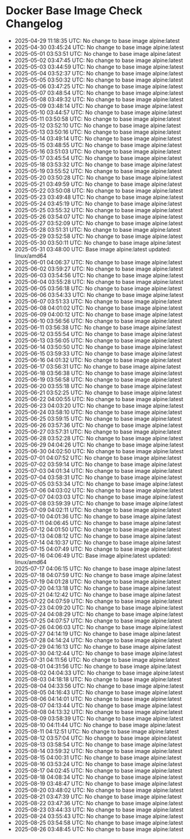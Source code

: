 # Docker Base Image Check Changelog

* 2025-04-29 11:18:35 UTC: No change to base image alpine:latest
* 2025-04-30 03:45:24 UTC: No change to base image alpine:latest
* 2025-05-01 03:53:51 UTC: No change to base image alpine:latest
* 2025-05-02 03:47:45 UTC: No change to base image alpine:latest
* 2025-05-03 03:44:59 UTC: No change to base image alpine:latest
* 2025-05-04 03:52:37 UTC: No change to base image alpine:latest
* 2025-05-05 03:50:32 UTC: No change to base image alpine:latest
* 2025-05-06 03:47:25 UTC: No change to base image alpine:latest
* 2025-05-07 03:48:54 UTC: No change to base image alpine:latest
* 2025-05-08 03:49:32 UTC: No change to base image alpine:latest
* 2025-05-09 03:48:14 UTC: No change to base image alpine:latest
* 2025-05-10 03:44:57 UTC: No change to base image alpine:latest
* 2025-05-11 03:50:58 UTC: No change to base image alpine:latest
* 2025-05-12 03:52:10 UTC: No change to base image alpine:latest
* 2025-05-13 03:50:16 UTC: No change to base image alpine:latest
* 2025-05-14 03:49:14 UTC: No change to base image alpine:latest
* 2025-05-15 03:48:55 UTC: No change to base image alpine:latest
* 2025-05-16 03:51:03 UTC: No change to base image alpine:latest
* 2025-05-17 03:45:54 UTC: No change to base image alpine:latest
* 2025-05-18 03:53:32 UTC: No change to base image alpine:latest
* 2025-05-19 03:55:52 UTC: No change to base image alpine:latest
* 2025-05-20 03:50:28 UTC: No change to base image alpine:latest
* 2025-05-21 03:49:59 UTC: No change to base image alpine:latest
* 2025-05-22 03:50:08 UTC: No change to base image alpine:latest
* 2025-05-23 03:49:48 UTC: No change to base image alpine:latest
* 2025-05-24 03:45:19 UTC: No change to base image alpine:latest
* 2025-05-25 03:55:32 UTC: No change to base image alpine:latest
* 2025-05-26 03:54:07 UTC: No change to base image alpine:latest
* 2025-05-27 03:52:09 UTC: No change to base image alpine:latest
* 2025-05-28 03:51:31 UTC: No change to base image alpine:latest
* 2025-05-29 03:52:58 UTC: No change to base image alpine:latest
* 2025-05-30 03:50:11 UTC: No change to base image alpine:latest
* 2025-05-31 03:48:00 UTC: Base image alpine:latest updated: linux/amd64
* 2025-06-01 04:06:37 UTC: No change to base image alpine:latest
* 2025-06-02 03:59:27 UTC: No change to base image alpine:latest
* 2025-06-03 03:54:56 UTC: No change to base image alpine:latest
* 2025-06-04 03:55:28 UTC: No change to base image alpine:latest
* 2025-06-05 03:56:18 UTC: No change to base image alpine:latest
* 2025-06-06 03:54:33 UTC: No change to base image alpine:latest
* 2025-06-07 03:51:33 UTC: No change to base image alpine:latest
* 2025-06-08 04:01:02 UTC: No change to base image alpine:latest
* 2025-06-09 04:00:12 UTC: No change to base image alpine:latest
* 2025-06-10 03:56:56 UTC: No change to base image alpine:latest
* 2025-06-11 03:56:38 UTC: No change to base image alpine:latest
* 2025-06-12 03:55:54 UTC: No change to base image alpine:latest
* 2025-06-13 03:56:05 UTC: No change to base image alpine:latest
* 2025-06-14 03:50:50 UTC: No change to base image alpine:latest
* 2025-06-15 03:59:33 UTC: No change to base image alpine:latest
* 2025-06-16 04:01:32 UTC: No change to base image alpine:latest
* 2025-06-17 03:56:31 UTC: No change to base image alpine:latest
* 2025-06-18 03:56:38 UTC: No change to base image alpine:latest
* 2025-06-19 03:56:58 UTC: No change to base image alpine:latest
* 2025-06-20 03:55:18 UTC: No change to base image alpine:latest
* 2025-06-21 03:52:25 UTC: No change to base image alpine:latest
* 2025-06-22 04:00:55 UTC: No change to base image alpine:latest
* 2025-06-23 04:03:20 UTC: No change to base image alpine:latest
* 2025-06-24 03:58:10 UTC: No change to base image alpine:latest
* 2025-06-25 03:59:15 UTC: No change to base image alpine:latest
* 2025-06-26 03:57:36 UTC: No change to base image alpine:latest
* 2025-06-27 03:57:31 UTC: No change to base image alpine:latest
* 2025-06-28 03:52:28 UTC: No change to base image alpine:latest
* 2025-06-29 04:04:26 UTC: No change to base image alpine:latest
* 2025-06-30 04:02:50 UTC: No change to base image alpine:latest
* 2025-07-01 04:07:52 UTC: No change to base image alpine:latest
* 2025-07-02 03:59:14 UTC: No change to base image alpine:latest
* 2025-07-03 04:01:34 UTC: No change to base image alpine:latest
* 2025-07-04 03:58:31 UTC: No change to base image alpine:latest
* 2025-07-05 03:53:34 UTC: No change to base image alpine:latest
* 2025-07-06 04:03:02 UTC: No change to base image alpine:latest
* 2025-07-07 04:03:03 UTC: No change to base image alpine:latest
* 2025-07-08 03:59:39 UTC: No change to base image alpine:latest
* 2025-07-09 04:02:11 UTC: No change to base image alpine:latest
* 2025-07-10 04:01:36 UTC: No change to base image alpine:latest
* 2025-07-11 04:06:45 UTC: No change to base image alpine:latest
* 2025-07-12 04:01:50 UTC: No change to base image alpine:latest
* 2025-07-13 04:08:12 UTC: No change to base image alpine:latest
* 2025-07-14 04:10:37 UTC: No change to base image alpine:latest
* 2025-07-15 04:07:49 UTC: No change to base image alpine:latest
* 2025-07-16 04:06:49 UTC: Base image alpine:latest updated: linux/amd64
* 2025-07-17 04:06:15 UTC: No change to base image alpine:latest
* 2025-07-18 04:07:59 UTC: No change to base image alpine:latest
* 2025-07-19 04:01:28 UTC: No change to base image alpine:latest
* 2025-07-20 04:13:18 UTC: No change to base image alpine:latest
* 2025-07-21 04:12:42 UTC: No change to base image alpine:latest
* 2025-07-22 04:07:59 UTC: No change to base image alpine:latest
* 2025-07-23 04:09:20 UTC: No change to base image alpine:latest
* 2025-07-24 04:08:29 UTC: No change to base image alpine:latest
* 2025-07-25 04:07:57 UTC: No change to base image alpine:latest
* 2025-07-26 04:06:03 UTC: No change to base image alpine:latest
* 2025-07-27 04:14:19 UTC: No change to base image alpine:latest
* 2025-07-28 04:14:24 UTC: No change to base image alpine:latest
* 2025-07-29 04:16:13 UTC: No change to base image alpine:latest
* 2025-07-30 04:12:44 UTC: No change to base image alpine:latest
* 2025-07-31 04:11:56 UTC: No change to base image alpine:latest
* 2025-08-01 04:31:56 UTC: No change to base image alpine:latest
* 2025-08-02 04:04:33 UTC: No change to base image alpine:latest
* 2025-08-03 04:18:18 UTC: No change to base image alpine:latest
* 2025-08-04 04:33:56 UTC: No change to base image alpine:latest
* 2025-08-05 04:16:43 UTC: No change to base image alpine:latest
* 2025-08-06 04:14:01 UTC: No change to base image alpine:latest
* 2025-08-07 04:13:44 UTC: No change to base image alpine:latest
* 2025-08-08 04:13:32 UTC: No change to base image alpine:latest
* 2025-08-09 03:58:39 UTC: No change to base image alpine:latest
* 2025-08-10 04:11:44 UTC: No change to base image alpine:latest
* 2025-08-11 04:12:51 UTC: No change to base image alpine:latest
* 2025-08-12 03:57:04 UTC: No change to base image alpine:latest
* 2025-08-13 03:58:54 UTC: No change to base image alpine:latest
* 2025-08-14 03:59:32 UTC: No change to base image alpine:latest
* 2025-08-15 04:00:31 UTC: No change to base image alpine:latest
* 2025-08-16 03:53:24 UTC: No change to base image alpine:latest
* 2025-08-17 04:02:45 UTC: No change to base image alpine:latest
* 2025-08-18 04:08:34 UTC: No change to base image alpine:latest
* 2025-08-19 03:48:47 UTC: No change to base image alpine:latest
* 2025-08-20 03:48:02 UTC: No change to base image alpine:latest
* 2025-08-21 03:47:39 UTC: No change to base image alpine:latest
* 2025-08-22 03:47:36 UTC: No change to base image alpine:latest
* 2025-08-23 03:44:33 UTC: No change to base image alpine:latest
* 2025-08-24 03:55:43 UTC: No change to base image alpine:latest
* 2025-08-25 03:54:58 UTC: No change to base image alpine:latest
* 2025-08-26 03:48:45 UTC: No change to base image alpine:latest
